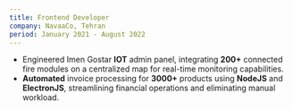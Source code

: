 ```yaml
---
title: Frontend Developer
company: NavaaCo, Tehran
period: January 2021 - August 2022
---
```


- Engineered Imen Gostar **IOT** admin panel, integrating **200+** connected fire modules on a centralized map for real-time monitoring capabilities.
- **Automated** invoice processing for **3000+** products using **NodeJS** and **ElectronJS**, streamlining financial operations and eliminating manual workload.
